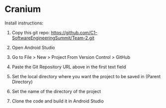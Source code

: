 # Cranium

Install instructions:
1. Copy this git repo: https://github.com/C1-SoftwareEngineeringSummit/Team-2.git

2. Open Android Studio

3. Go to File > New > Project From Version Control > GitHub

4. Paste the Git Repository URL above in the first text field

5. Set the local directory where you want the project to be saved in (Parent Directory)

6. Set the name of the directory of the project

7. Clone the code and build it in Android Studio
